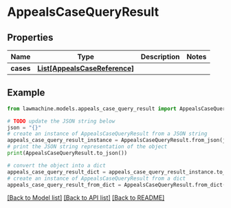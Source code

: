 # AppealsCaseQueryResult


## Properties

Name | Type | Description | Notes
------------ | ------------- | ------------- | -------------
**cases** | [**List[AppealsCaseReference]**](AppealsCaseReference.md) |  | 

## Example

```python
from lawmachine.models.appeals_case_query_result import AppealsCaseQueryResult

# TODO update the JSON string below
json = "{}"
# create an instance of AppealsCaseQueryResult from a JSON string
appeals_case_query_result_instance = AppealsCaseQueryResult.from_json(json)
# print the JSON string representation of the object
print(AppealsCaseQueryResult.to_json())

# convert the object into a dict
appeals_case_query_result_dict = appeals_case_query_result_instance.to_dict()
# create an instance of AppealsCaseQueryResult from a dict
appeals_case_query_result_from_dict = AppealsCaseQueryResult.from_dict(appeals_case_query_result_dict)
```
[[Back to Model list]](../README.md#documentation-for-models) [[Back to API list]](../README.md#documentation-for-api-endpoints) [[Back to README]](../README.md)


